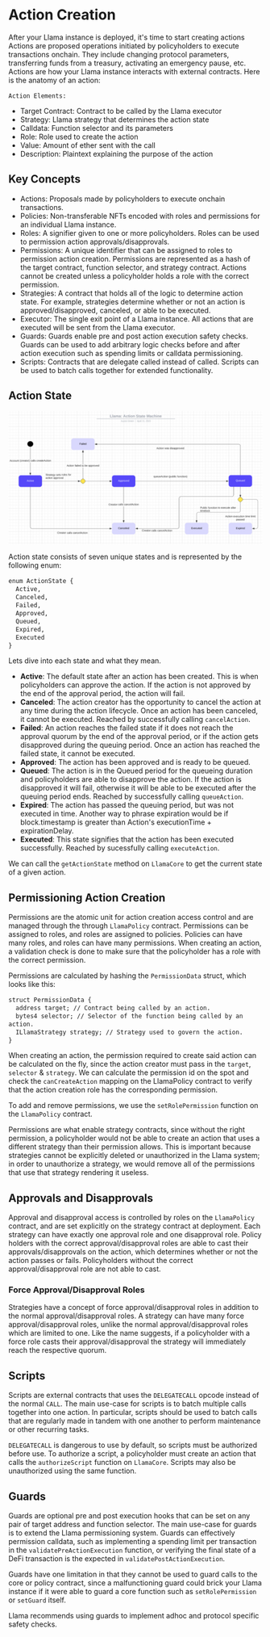 # Action Creation

After your Llama instance is deployed, it's time to start creating actions
Actions are proposed operations initiated by policyholders to execute transactions onchain. 
They include changing protocol parameters, transferring funds from a treasury, activating an emergency pause, etc. 
Actions are how your Llama instance interacts with external contracts.
Here is the anatomy of an action:

    Action Elements:
  - Target Contract: Contract to be called by the Llama executor
  - Strategy: Llama strategy that determines the action state
  - Calldata: Function selector and its parameters
  - Role: Role used to create the action
  - Value: Amount of ether sent with the call
  - Description: Plaintext explaining the purpose of the action


## Key Concepts

  - Actions: Proposals made by policyholders to execute onchain transactions.
  - Policies: Non-transferable NFTs encoded with roles and permissions for an individual Llama instance.
  - Roles: A signifier given to one or more policyholders. Roles can be used to permission action approvals/disapprovals.
  - Permissions: A unique identifier that can be assigned to roles to permission action creation. Permissions are represented as a hash of the target contract, function selector, and strategy contract. Actions cannot be created unless a policyholder holds a role with the correct permission.
  - Strategies: A contract that holds all of the logic to determine action state. For example, strategies determine whether or not an action is approved/disapproved, canceled, or able to be executed.
  - Executor: The single exit point of a Llama instance. All actions that are executed will be sent from the Llama executor.
  - Guards: Guards enable pre and post action execution safety checks. Guards can be used to add arbitrary logic checks before and after action execution such as spending limits or calldata permissioning.
  - Scripts: Contracts that are delegate called instead of called. Scripts can be used to batch calls together for extended functionality.

## Action State

![Action State Diagram](../diagrams/llama-action-state-machine.png)

Action state consists of seven unique states and is represented by the following enum:
```
enum ActionState {
  Active,
  Canceled,
  Failed,
  Approved,
  Queued,
  Expired,
  Executed
}
```

Lets dive into each state and what they mean.
  - **Active**: The default state after an action has been created. This is when policyholders can approve the action. If the action is not approved by the end of the approval period, the action will fail.
  - **Canceled**: The action creator has the opportunity to cancel the action at any time during the action lifecycle. Once an action has been canceled, it cannot be executed. Reached by successfully calling `cancelAction`.
  - **Failed**: An action reaches the failed state if it does not reach the approval quorum by the end of the approval period, or if the action gets disapproved during the queuing period. Once an action has reached the failed state, it cannot be executed.
  - **Approved**: The action has been approved and is ready to be queued.
  - **Queued**: The action is in the Queued period for the queueing duration and policyholders are able to disapprove the action. If the action is disapproved it will fail, otherwise it will be able to be executed after the queuing period ends. Reached by successfully calling `queueAction`.
  - **Expired**: The action has passed the queuing period, but was not executed in time. Another way to phrase expiration would be if block.timestamp is greater than Action's executionTime + expirationDelay.
  - **Executed**: This state signifies that the action has been executed successfully. Reached by sucessfully calling `executeAction`.


We can call the `getActionState` method on `LlamaCore` to get the current state of a given action.

## Permissioning Action Creation

Permissions are the atomic unit for action creation access control and are managed through the through `LlamaPolicy` contract. 
Permissions can be assigned to roles, and roles are assigned to policies. 
Policies can have many roles, and roles can have many permissions. When creating an action, a validation check is done to make sure that the policyholder has a role with the correct permission.

Permissions are calculated by hashing the `PermissionData` struct, which looks like this:
```
struct PermissionData {
  address target; // Contract being called by an action.
  bytes4 selector; // Selector of the function being called by an action.
  ILlamaStrategy strategy; // Strategy used to govern the action.
}
```

When creating an action, the permission required to create said action can be calculated on the fly, since the action creator must pass in the `target`, `selector` & `strategy`. 
We can calculate the permission id on the spot and check the `canCreateAction` mapping on the LlamaPolicy contract to verify that the action creation role has the corresponding permission.

To add and remove permissions, we use the `setRolePermission` function on the `LlamaPolicy` contract.

Permissions are what enable strategy contracts, since without the right permission, a policyholder would not be able to create an action that uses a different strategy than their permission allows. 
This is important because strategies cannot be explicitly deleted or unauthorized in the Llama system; in order to unauthorize a strategy, we would remove all of the permissions that use that strategy rendering it useless.

## Approvals and Disapprovals

Approval and disapproval access is controlled by roles on the `LlamaPolicy` contract, and are set explicitly on the strategy contract at deployment. 
Each strategy can have exactly one approval role and one disapproval role.
Policy holders with the correct approval/disapproval roles are able to cast their approvals/disapprovals on the action, which determines whether or not the action passes or fails.
Policyholders without the correct approval/disapproval role are not able to cast.

### Force Approval/Disapproval Roles

Strategies have a concept of force approval/disapproval roles in addition to the normal approval/disapproval roles. 
A strategy can have many force approval/disapproval roles, unlike the normal approval/disapproval roles which are limited to one. 
Like the name suggests, if a policyholder with a force role casts their approval/disapproval the strategy will immediately reach the respective quorum.

## Scripts

Scripts are external contracts that uses the `DELEGATECALL` opcode instead of the normal `CALL`. The main use-case for scripts is to batch multiple calls together into one action. 
In particular, scripts should be used to batch calls that are regularly made in tandem with one another to perform maintenance or other recurring tasks. 

`DELEGATECALL` is dangerous to use by default, so scripts must be authorized before use. 
To authorize a script, a policyholder must create an action that calls the `authorizeScript` function on `LlamaCore`. 
Scripts may also be unauthorized using the same function.

## Guards

Guards are optional pre and post execution hooks that can be set on any pair of target address and function selector. 
The main use-case for guards is to extend the Llama permissioning system. 
Guards can effectively permission calldata, such as implementing a spending limit per transaction in the `validatePreActionExecution` function, or verifying the final state of a DeFi transaction is the expected in `validatePostActionExecution`.

Guards have one limitation in that they cannot be used to guard calls to the core or policy contract, since a malfunctioning guard could brick your Llama instance if it were able to guard a core function such as `setRolePermission` or `setGuard` itself.

Llama recommends using guards to implement adhoc and protocol specific safety checks.